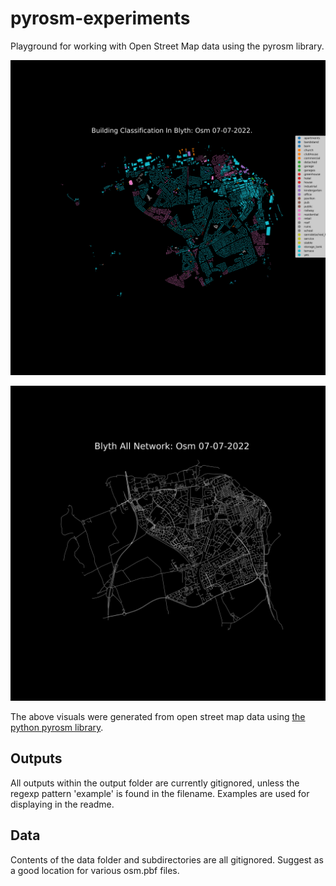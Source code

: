 # pyrosm-experiments
Playground for working with Open Street Map data using the pyrosm library.

![Building classification in Blyth, UK.](www/example-buildings-blyth.png)


![Transport network in Blyth, UK.](www/example-all-network-blyth.png)

The above visuals were generated from open street map data using [the python pyrosm library](https://pyrosm.readthedocs.io/en/latest/).


## Outputs

All outputs within the output folder are currently gitignored, unless the
regexp pattern 'example' is found in the filename. Examples are used for
displaying in the readme.

## Data

Contents of the data folder and subdirectories are all gitignored. Suggest
as a good location for various osm.pbf files.
